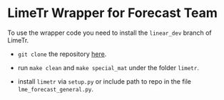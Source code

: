 # LimeTr Wrapper for Forecast Team

To use the wrapper code you need to install the `linear_dev` branch of LimeTr.
* `git clone` the repository [here](https://github.com/zhengp0/limetr/tree/linear_dev).

* run `make clean` and `make special_mat` under the folder `limetr`.

* install `limetr` via `setup.py` or include path to repo in
  the file `lme_forecast_general.py`.
